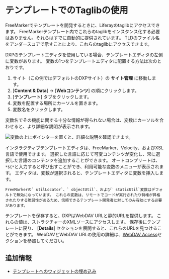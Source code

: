 # テンプレートでのTaglibの使用

FreeMarkerでテンプレートを開発するときに、Liferayのtaglibにアクセスできます。 FreeMarkerテンプレート内でこれらのtaglibをインスタンス化する必要はありません。それらはすでに自動的に提供されています。 TLDのファイル名をアンダースコアで示すことにより、これらのtaglibにアクセスできます。

DXPのテンプレートエディタを使用している場合、テンプレートエディタの左側に変数があります。 変数の1つをテンプレートエディタに配置する方法は次のとおりです。

1.  サイト（この例ではデフォルトのDXPサイト）の **サイト管理** に移動します。
2. [**Content & Data**] → [**Webコンテンツ**] の順にクリックします。
3. [**テンプレート**] タブをクリックします。
4.  変数を配置する場所にカーソルを置きます。
5.  変数名をクリックします。

変数名でその機能に関する十分な情報が得られない場合は、変数にカーソルを合わせると、より詳細な説明が表示されます。

![変数の上にポインターを置くと、詳細な説明を確認できます。](./using-taglibs-in-templates/images/01.png)

インタラクティブテンプレートエディタは、FreeMarker、Velocity、およびXSL言語で使用できます。 選択した言語に応じて可変コンテンツが変化し、常に選択した言語のコンテンツを追加することができます。 オートコンプリートは、 `*${*`と入力すると呼び出すことができ、利用可能な変数のメニューが表示されます。 エディタは、変数が選択されると、テンプレートエディタに変数を挿入します。

```{note}
FreeMarkerの` utilLocator`、` objectUtil`、および` staticUtil`変数はデフォルトで無効になっています。 これらの変数は、リモートでコードが実行されたり特権が昇格されたりする脆弱性があるため、信頼できるテンプレート開発者に対してのみ有効にする必要があります。 
```

テンプレートを保存すると、DXPはWebDAV URLと静的URLを提供します。 これらの値は、ストラクチャーのXMLソースにアクセスします。 保存後にテンプレートに戻り、 [**Details**] セクションを展開すると、これらのURLを見つけることができます。 WebDAVとWebDAV URLの使用の詳細は、[WebDAV Access](../../documents-and-media/publishing-and-sharing/accessing-documents-with-webdav.md)セクションを参照してください。

## 追加情報

  - [テンプレートへのウィジェットの埋め込み](./embedding-widgets-in-templates.md)

